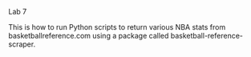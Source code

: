 Lab 7

This is how to run Python scripts to return various NBA stats from basketballreference.com using a package called basketball-reference-scraper.
